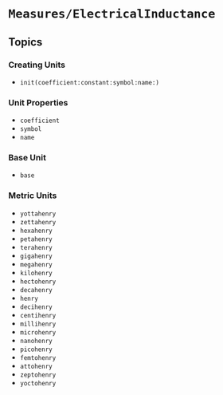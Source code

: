 # ``Measures/ElectricalInductance``

## Topics

### Creating Units

- ``init(coefficient:constant:symbol:name:)``

### Unit Properties

- ``coefficient``
- ``symbol``
- ``name``

### Base Unit

- ``base``

### Metric Units

- ``yottahenry``
- ``zettahenry``
- ``hexahenry``
- ``petahenry``
- ``terahenry``
- ``gigahenry``
- ``megahenry``
- ``kilohenry``
- ``hectohenry``
- ``decahenry``
- ``henry``
- ``decihenry``
- ``centihenry``
- ``millihenry``
- ``microhenry``
- ``nanohenry``
- ``picohenry``
- ``femtohenry``
- ``attohenry``
- ``zeptohenry``
- ``yoctohenry``

